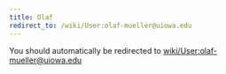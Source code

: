 ```yaml
---
title: Olaf
redirect_to: /wiki/User:olaf-mueller@uiowa.edu
---
```


You should automatically be redirected to [wiki/User:olaf-mueller@uiowa.edu](User:olaf-mueller@uiowa.edu)
